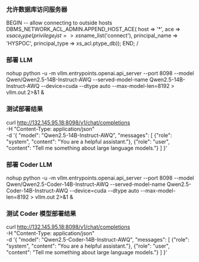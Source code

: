 ### 允许数据库访问服务器
BEGIN
   -- allow connecting to outside hosts
    DBMS_NETWORK_ACL_ADMIN.APPEND_HOST_ACE(
        host => '*',
        ace => xs$ace_type(privilege_list => xs$name_list('connect'),
                           principal_name => 'HYSPOC',
                           principal_type => xs_acl.ptype_db));
END;
/

### 部署 LLM
nohup python -u -m vllm.entrypoints.openai.api_server --port 8098 --model Qwen/Qwen2.5-14B-Instruct-AWQ --served-model-name Qwen2.5-14B-Instruct-AWQ --device=cuda --dtype auto --max-model-len=8192 > vllm.out 2>&1 &

### 测试部署结果
curl http://132.145.95.18:8098/v1/chat/completions \
    -H "Content-Type: application/json" \
    -d '{
        "model": "Qwen2.5-14B-Instruct-AWQ",
        "messages": [
            {"role": "system", "content": "You are a helpful assistant."},
            {"role": "user", "content": "Tell me something about large language models."}
        ]
    }'

### 部署 Coder LLM
nohup python -u -m vllm.entrypoints.openai.api_server --port 8098 --model Qwen/Qwen2.5-Coder-14B-Instruct-AWQ --served-model-name Qwen2.5-Coder-14B-Instruct-AWQ --device=cuda --dtype auto --max-model-len=8192 > vllm.out 2>&1 &

### 测试 Coder 模型部署结果
curl http://132.145.95.18:8098/v1/chat/completions \
    -H "Content-Type: application/json" \
    -d '{
        "model": "Qwen2.5-Coder-14B-Instruct-AWQ",
        "messages": [
            {"role": "system", "content": "You are a helpful assistant."},
            {"role": "user", "content": "Tell me something about large language models."}
        ]
    }'
